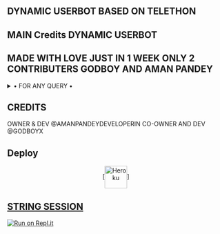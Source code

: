 ## DYNAMIC USERBOT BASED ON TELETHON 

## MAIN Credits DYNAMIC USERBOT

## MADE WITH LOVE JUST IN 1 WEEK ONLY 2 CONTRIBUTERS GODBOY AND AMAN PANDEY

<details>

  <summary> • FOR ANY QUERY • </summary>
<h2 align="center"> <a href="https://t.me/DYNAMICUSERBOTSUPPORT">JOIN OUR SUPPORT GROUP</a></h2>

</details>




## CREDITS 
 OWNER & DEV @AMANPANDEYDEVELOPERIN
 CO-OWNER AND DEV @GODBOYX

## Deploy
<p align="center"><a href="https://heroku.com/deploy?template=https://github.com/TeamDynamic/HEROKU-PACK"> [<img align="center" alt="Heroku" width="52px" src="https://www.nicepng.com/png/full/223-2233246_heroku-logo-salesforce-heroku.png" />]


## STRING SESSION
[![Run on Repl.it](https://repl.it/badge/github/STARKGANG/friday)](https://replit.com/@amanpandey7647/Dynamic-USERBOT-String-Session#main.py)
